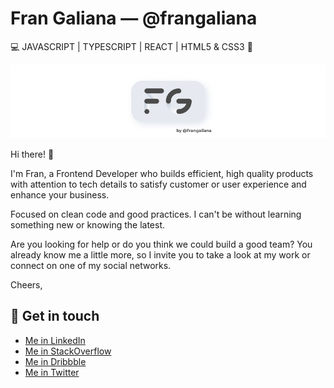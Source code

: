 # Fran Galiana — @frangaliana

:computer: JAVASCRIPT | TYPESCRIPT | REACT | HTML5 & CSS3 :wrench:

![fglogo](https://github.com/frangaliana/frangaliana/raw/master/images/fglogo.png)

Hi there! :wave:

I'm Fran, a Frontend Developer who builds efficient, high quality products with attention to tech details to satisfy customer or user experience and enhance your business.

Focused on clean code and good practices. I can't be without learning something new or knowing the latest.

Are you looking for help or do you think we could build a good team? You already know me a little more, so I invite you to take a look at my work or connect on one of my social networks.

Cheers,

## :incoming_envelope: Get in touch

- [Me in LinkedIn](https://linkedin.com/in/frangaliana/?locale=en_US)
- [Me in StackOverflow](https://stackoverflow.com/users/8534267/frangaliana)
- [Me in Dribbble](https://dribbble.com/frangaliana)
- [Me in Twitter](https://twitter.com/frangaliana)
